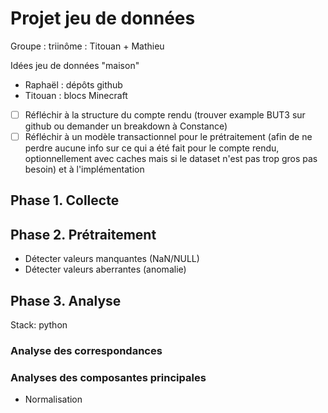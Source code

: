# Projet jeu de données

Groupe : triinôme : Titouan + Mathieu

Idées jeu de données "maison"

- Raphaël : dépôts github
- Titouan : blocs Minecraft

- [ ] Réfléchir à la structure du compte rendu (trouver example BUT3 sur github ou demander un breakdown à Constance)
- [ ] Réfléchir à un modèle transactionnel pour le prétraitement (afin de ne perdre aucune info sur ce qui a été fait pour le compte rendu, optionnellement avec caches mais si le dataset n'est pas trop gros pas besoin) et à l'implémentation

## Phase 1. Collecte

## Phase 2. Prétraitement

- Détecter valeurs manquantes (NaN/NULL)
- Détecter valeurs aberrantes (anomalie)

## Phase 3. Analyse

Stack: python

### Analyse des correspondances

### Analyses des composantes principales

- Normalisation


